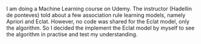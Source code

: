 I am doing a Machine Learning course on Udemy. The instructor (Hadellin de ponteves) told about a few association rule learning models, namely Apriori and Eclat. However, no code was shared for the Eclat model, only the algorithm. So I decided the implement the Eclat model by myself to see the algorithm in practise and test my understanding.

